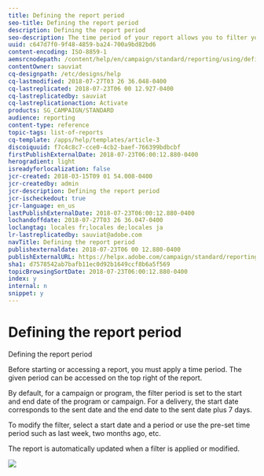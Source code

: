 ```yaml
---
title: Defining the report period
seo-title: Defining the report period
description: Defining the report period
seo-description: The time period of your report allows you to filter your data depending on the chosen dates.
uuid: c647d7f0-9f48-4859-ba24-700a9bd82bd6
content-encoding: ISO-8859-1
aemsrcnodepath: /content/help/en/campaign/standard/reporting/using/defining-the-report-period
contentOwner: sauviat
cq-designpath: /etc/designs/help
cq-lastmodified: 2018-07-27T03 26 36.048-0400
cq-lastreplicated: 2018-07-23T06 00 12.927-0400
cq-lastreplicatedby: sauviat
cq-lastreplicationaction: Activate
products: SG_CAMPAIGN/STANDARD
audience: reporting
content-type: reference
topic-tags: list-of-reports
cq-template: /apps/help/templates/article-3
discoiquuid: f7c4c8c7-cce0-4cb2-baef-766399bdbcbf
firstPublishExternalDate: 2018-07-23T06:00:12.880-0400
herogradient: light
isreadyforlocalization: false
jcr-created: 2018-03-15T09 01 54.008-0400
jcr-createdby: admin
jcr-description: Defining the report period
jcr-ischeckedout: true
jcr-language: en_us
lastPublishExternalDate: 2018-07-23T06:00:12.880-0400
lochandoffdate: 2018-07-27T03 26 36.047-0400
loclangtag: locales fr;locales de;locales ja
lr-lastreplicatedby: sauviat@adobe.com
navTitle: Defining the report period
publishexternaldate: 2018-07-23T06 00 12.880-0400
publishExternalURL: https://helpx.adobe.com/campaign/standard/reporting/using/defining-the-report-period.html
sha1: d7578542ab7bafb11ec0d92b1649ccf8b6a5f569
topicBrowsingSortDate: 2018-07-23T06:00:12.880-0400
index: y
internal: n
snippet: y
---
```


# Defining the report period

Defining the report period

Before starting or accessing a report, you must apply a time period. The given period can be accessed on the top right of the report.

By default, for a campaign or program, the filter period is set to the start and end date of the program or campaign. For a delivery, the start date corresponds to the sent date and the end date to the sent date plus 7 days.

To modify the filter, select a start date and a period or use the pre-set time period such as last week, two months ago, etc.

The report is automatically updated when a filter is applied or modified.

![](assets/campaign_reports_5.png)

